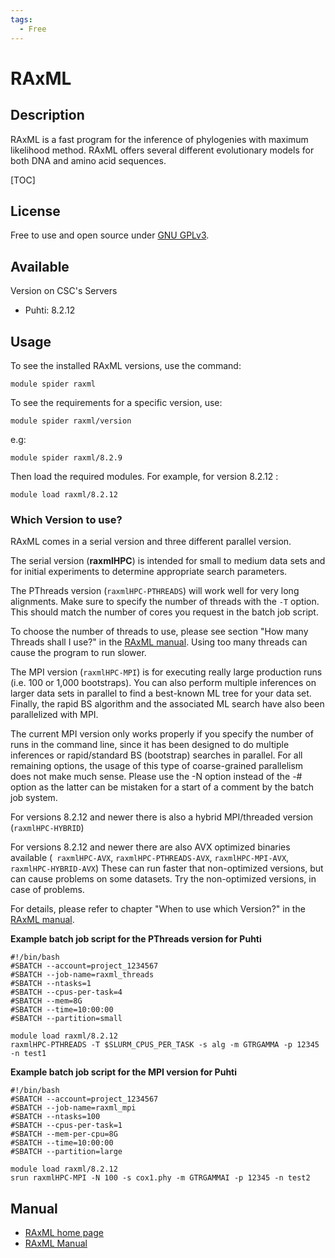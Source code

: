 ```yaml
---
tags:
  - Free
---
```


# RAxML

## Description

RAxML is a fast program for the inference of phylogenies with maximum likelihood method. RAxML offers several different evolutionary models for both DNA and amino acid sequences.

[TOC]

## License

Free to use and open source under [GNU GPLv3](https://www.gnu.org/licenses/gpl-3.0.html).

## Available

Version on CSC's Servers

-   Puhti: 8.2.12

## Usage

To see the installed RAxML versions, use the command:
```text
module spider raxml
```
To see the requirements for a specific version, use:
```text
module spider raxml/version
```
e.g:
```text
module spider raxml/8.2.9
```
Then load the required modules. For example, for version 8.2.12 :
```text
module load raxml/8.2.12
```

### Which Version to use?

RAxML comes in a serial version and three different parallel version.

The serial version (**raxmlHPC**) is intended for small to medium data sets and for initial experiments to determine appropriate search parameters.

The PThreads version (`raxmlHPC-PTHREADS`) will work well for very long alignments. Make sure to specify the number of threads with the ­`-T` option. This should match the number of cores you request in the batch job script.

To choose the number of threads to use, please see section "How many Threads shall I use?" in the [RAxML manual](https://cme.h-its.org/exelixis/resource/download/NewManual.pdf). Using too many threads can cause the program to run slower.

The MPI version (`raxmlHPC-MPI`) is for executing really large production runs (i.e. 100 or 1,000 bootstraps). You can also perform multiple inferences on larger data sets in parallel to find a best-known ML tree for your data set. Finally, the rapid BS algorithm and the associated ML search have also been parallelized with MPI.
 
The current MPI version only works properly if you specify the number of runs in the command line, since it has been designed to do multiple inferences or rapid/standard BS (bootstrap) searches in parallel. For all remaining options, the usage of this type of coarse-grained parallelism does not make much sense. Please use the -N option instead of the -# option as the latter can be mistaken for a start of a comment by the batch job system.

For versions 8.2.12 and newer there is also a hybrid MPI/threaded version (`raxmlHPC-HYBRID`)

For versions 8.2.12 and newer there are also AVX optimized binaries available (` raxmlHPC-AVX`, `raxmlHPC-PTHREADS-AVX`, `raxmlHPC-MPI-AVX`, `raxmlHPC-HYBRID-AVX`) These can run faster that non-optimized versions, but can cause problems on some datasets. Try the non-optimized versions, in case of problems.

For details, please refer to chapter "When to use which Version?" in the [RAxML manual](https://cme.h-its.org/exelixis/resource/download/NewManual.pdf).

**Example batch job script for the PThreads version for Puhti**
```text
#!/bin/bash
#SBATCH --account=project_1234567
#SBATCH --job-name=raxml_threads
#SBATCH --ntasks=1
#SBATCH --cpus-per-task=4
#SBATCH --mem=8G
#SBATCH --time=10:00:00
#SBATCH --partition=small

module load raxml/8.2.12
raxmlHPC-PTHREADS -T $SLURM_CPUS_PER_TASK ­-s alg -­m GTRGAMMA ­-p 12345 ­-n test1

```
**Example batch job script for the MPI version for Puhti**
```text
#!/bin/bash
#SBATCH --account=project_1234567
#SBATCH --job-name=raxml_mpi
#SBATCH --ntasks=100
#SBATCH --cpus-per-task=1
#SBATCH --mem-per-cpu=8G
#SBATCH --time=10:00:00
#SBATCH --partition=large

module load raxml/8.2.12
srun raxmlHPC-MPI -N 100 -s cox1.phy -m GTRGAMMAI -p 12345 -n test2

```


## Manual

*   [RAxML home page](http://www.exelixis-lab.org/)
*   [RAxML Manual](https://cme.h-its.org/exelixis/resource/download/NewManual.pdf)
